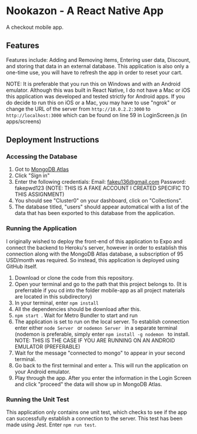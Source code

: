 # Nookazon - A React Native App

A checkout mobile app.

## Features

Features include: Adding and Removing items, Entering user data, Discount, and storing that data in an external database. This application is also only a one-time use, you will have to refresh the app in order to reset your cart.

NOTE: It is preferable that you run this on Windows and with an Android emulator. Although this was built in React Native, I do not have a Mac or iOS this application was developed and tested strictly for Android apps. If you do decide to run this on iOS or a Mac, you may have to use "ngrok" or change the URL of the server from ``` http://10.0.2.2:3000 ``` to ``` http://localhost:3000 ``` which can be found on line 59 in LoginScreen.js (in apps/screens)

## Deployment Instructions

### Accessing the Database 

1. Got to [MongoDB Atlas](https://www.mongodb.com/cloud/atlas)
2. Click "Sign in"
3. Enter the following credentials: Email: fakeu136@gmail.com  Password: fakepwd123   (NOTE: THIS IS A FAKE ACCOUNT I CREATED SPECIFIC TO THIS ASSIGNMENT)
4. You should see "Cluster0" on your dashboard, click on "Collections".
5. The database titled, "users" should appear automatical with a list of the data that has been exported to this database from the application.

### Running the Application
I originally wished to deploy the front-end of this application to Expo and connect the backend to Heroku's server, however in order to establish this connection along with the MongoDB Atlas database, a subscription of 95 USD/month was required. So instead, this application is deployed using GitHub itself.

1. Download or clone the code from this repository.
2. Open your terminal and go to the path that this project belongs to. (It is preferrable if you cd into the folder mobile-app as all project materials are located in this subdirectory)
3. In your terminal, enter ``` npm install ```
4. All the dependencies should be download after this.
5. ```npm start ```. Wait for Metro Bundler to start and run
6. The application is set to run on the local server. To establish connection enter either ```node Server ``` or ```nodemon Server ``` in a separate terminal (nodemon is preferable, simply enter ```npm install -g nodemon ``` to install. NOTE: THIS IS THE CASE IF YOU ARE RUNNING ON AN ANDROID EMULATOR (PREFERABLE)
7. Wait for the message "connected to mongo" to appear in your second terminal.
8. Go back to the first terminal and enter ```a```. This will run the application on your Android emulator.
9. Play through the app. After you enter the information in the Login Screen and click "proceed" the data will show up in MongoDB Atlas.

### Running the Unit Test
This application only contains one unit test, which checks to see if the app can successfully establish a connection to the server. This test has been made using Jest.
Enter ```npm run test```.
